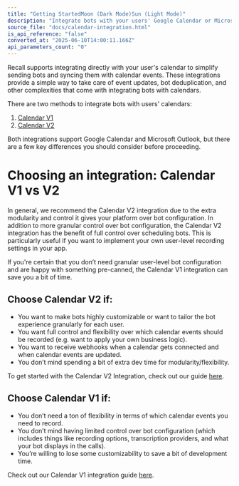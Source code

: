 ```yaml
---
title: "Getting StartedMoon (Dark Mode)Sun (Light Mode)"
description: "Integrate bots with your users' Google Calendar or Microsoft Outlook events."
source_file: "docs/calendar-integration.html"
is_api_reference: "false"
converted_at: "2025-06-10T14:00:11.166Z"
api_parameters_count: "0"
---
```

Recall supports integrating directly with your user's calendar to simplify sending bots and syncing them with calendar events. These integrations provide a simple way to take care of event updates, bot deduplication, and other complexities that come with integrating bots with calendars.

There are two methods to integrate bots with users' calendars:

1.  [Calendar V1](/docs/calendar-v1-1)
2.  [Calendar V2](/docs/v2)

Both integrations support Google Calendar and Microsoft Outlook, but there are a few key differences you should consider before proceeding.

# Choosing an integration: Calendar V1 vs V2

[](#choosing-an-integration-calendar-v1-vs-v2)

In general, we recommend the Calendar V2 integration due to the extra modularity and control it gives your platform over bot configuration. In addition to more granular control over bot configuration, the Calendar V2 integration has the benefit of full control over scheduling bots. This is particularly useful if you want to implement your own user-level recording settings in your app.

If you're certain that you don’t need granular user-level bot configuration and are happy with something pre-canned, the Calendar V1 integration can save you a bit of time.



## Choose Calendar V2 if:

[](#choose-calendar-v2-if)
- You want to make bots highly customizable or want to tailor the bot experience granularly for each user.
- You want full control and flexibility over which calendar events should be recorded (e.g. want to apply your own business logic).
- You want to receive webhooks when a calendar gets connected and when calendar events are updated.
- You don’t mind spending a bit of extra dev time for modularity/flexibility.

To get started with the Calendar V2 Integration, check out our guide [here](/reference/calendar-v2-integration-guide).



## Choose Calendar V1 if:

[](#choose-calendar-v1-if)
- You don’t need a ton of flexibility in terms of which calendar events you need to record.
- You don’t mind having limited control over bot configuration (which includes things like recording options, transcription providers, and what your bot displays in the calls).
- You’re willing to lose some customizability to save a bit of development time.

Check out our Calendar V1 integration guide [here](/reference/calendar-v1-integration-guide).

